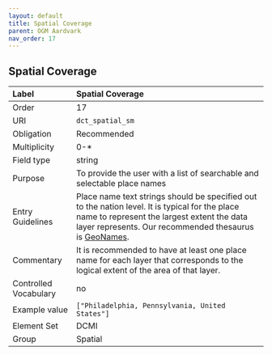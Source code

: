 ```yaml
---
layout: default
title: Spatial Coverage
parent: OGM Aardvark
nav_order: 17
---
```


## Spatial Coverage

| Label                 | Spatial Coverage |
|:----------------------|:-----------------|
| Order                 | 17 |
| URI                   |`dct_spatial_sm` |
| Obligation            | Recommended |
| Multiplicity          | 0-* |
| Field type            | string |
| Purpose               | To provide the user with a list of searchable and selectable place names |
| Entry Guidelines      | Place name text strings should be specified out to the nation level. It is typical for the place name to represent the largest extent the data layer represents. Our recommended thesaurus is [GeoNames](https://www.geonames.org). |
| Commentary            | It is recommended to have at least one place name for each layer that corresponds to the logical extent of the area of that layer. |
| Controlled Vocabulary | no |
| Example value         | `["Philadelphia, Pennsylvania, United States"]` |
| Element Set           | DCMI |
| Group                 | Spatial |
